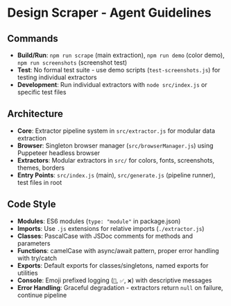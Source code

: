 # Design Scraper - Agent Guidelines

## Commands
- **Build/Run**: `npm run scrape` (main extraction), `npm run demo` (color demo), `npm run screenshots` (screenshot test)
- **Test**: No formal test suite - use demo scripts (`test-screenshots.js`) for testing individual extractors
- **Development**: Run individual extractors with `node src/index.js` or specific test files

## Architecture
- **Core**: Extractor pipeline system in `src/extractor.js` for modular data extraction
- **Browser**: Singleton browser manager (`src/browserManager.js`) using Puppeteer headless browser
- **Extractors**: Modular extractors in `src/` for colors, fonts, screenshots, themes, borders
- **Entry Points**: `src/index.js` (main), `src/generate.js` (pipeline runner), test files in root

## Code Style
- **Modules**: ES6 modules (`type: "module"` in package.json)
- **Imports**: Use `.js` extensions for relative imports (`./extractor.js`)
- **Classes**: PascalCase with JSDoc comments for methods and parameters
- **Functions**: camelCase with async/await pattern, proper error handling with try/catch
- **Exports**: Default exports for classes/singletons, named exports for utilities
- **Console**: Emoji prefixed logging (`🚀`, `✅`, `❌`) with descriptive messages
- **Error Handling**: Graceful degradation - extractors return `null` on failure, continue pipeline
